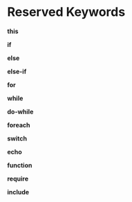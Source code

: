 # Reserved Keywords

**this**

**if**

**else**

**else-if**

**for**

**while**

**do-while**

**foreach**

**switch**

**echo**

**function**

**require**

**include**